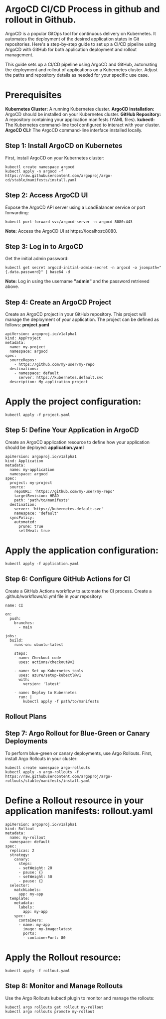 # ArgoCD CI/CD Process in github and rollout in Github.

ArgoCD is a popular GitOps tool for continuous delivery on Kubernetes. It automates the deployment of the desired application states in Git repositories.
Here's a step-by-step guide to set up a CI/CD pipeline using ArgoCD with GitHub for both application deployment and rollout management.

This guide sets up a CI/CD pipeline using ArgoCD and GitHub, automating the deployment and rollout of applications on a Kubernetes cluster. Adjust the paths and repository details as needed for your specific use case.

# Prerequisites

**Kubernetes Cluster:** A running Kubernetes cluster.
**ArgoCD Installation:** ArgoCD should be installed on your Kubernetes cluster.
**GitHub Repository:** A repository containing your application manifests (YAML files).
**kubectl:** The Kubernetes command-line tool configured to interact with your cluster.
**ArgoCD CLI:** The ArgoCD command-line interface installed locally.

## Step 1: Install ArgoCD on Kubernetes
First, install ArgoCD on your Kubernetes cluster:
```
kubectl create namespace argocd
kubectl apply -n argocd -f https://raw.githubusercontent.com/argoproj/argo-cd/stable/manifests/install.yaml
```
## Step 2: Access ArgoCD UI
Expose the ArgoCD API server using a LoadBalancer service or port forwarding:
```
kubectl port-forward svc/argocd-server -n argocd 8080:443
```
**Note:** Access the ArgoCD UI at https://localhost:8080.
## Step 3: Log in to ArgoCD
Get the initial admin password:
```
kubectl get secret argocd-initial-admin-secret -n argocd -o jsonpath="{.data.password}" | base64 -d
```
**Note:** Log in using the username **"admin"** and the password retrieved above.
## Step 4: Create an ArgoCD Project
Create an ArgoCD project in your GitHub repository. This project will manage the deployment of your application. The project can be defined as follows:
**project.yaml**
```
apiVersion: argoproj.io/v1alpha1
kind: AppProject
metadata:
  name: my-project
  namespace: argocd
spec:
  sourceRepos:
    - https://github.com/my-user/my-repo
  destinations:
    - namespace: default
      server: https://kubernetes.default.svc
  description: My application project
```
# Apply the project configuration:
```
kubectl apply -f project.yaml
```
## Step 5: Define Your Application in ArgoCD
Create an ArgoCD application resource to define how your application should be deployed:
**application.yaml**
```
apiVersion: argoproj.io/v1alpha1
kind: Application
metadata:
  name: my-application
  namespace: argocd
spec:
  project: my-project
  source:
    repoURL: 'https://github.com/my-user/my-repo'
    targetRevision: HEAD
    path: 'path/to/manifests'
  destination:
    server: 'https://kubernetes.default.svc'
    namespace: 'default'
  syncPolicy:
    automated:
      prune: true
      selfHeal: true

```
# Apply the application configuration:
```
kubectl apply -f application.yaml
```
## Step 6: Configure GitHub Actions for CI
Create a GitHub Actions workflow to automate the CI process. Create a .github/workflows/ci.yml file in your repository:
```
name: CI

on:
  push:
    branches:
      - main

jobs:
  build:
    runs-on: ubuntu-latest

    steps:
    - name: Checkout code
      uses: actions/checkout@v2

    - name: Set up Kubernetes tools
      uses: azure/setup-kubectl@v1
      with:
        version: 'latest'

    - name: Deploy to Kubernetes
      run: |
        kubectl apply -f path/to/manifests

```


## Rollout Plans
## Step 7: Argo Rollout for Blue-Green or Canary Deployments
To perform blue-green or canary deployments, use Argo Rollouts. First, install Argo Rollouts in your cluster:
```
kubectl create namespace argo-rollouts
kubectl apply -n argo-rollouts -f https://raw.githubusercontent.com/argoproj/argo-rollouts/stable/manifests/install.yaml
```

# Define a Rollout resource in your application manifests: rollout.yaml

```
apiVersion: argoproj.io/v1alpha1
kind: Rollout
metadata:
  name: my-rollout
  namespace: default
spec:
  replicas: 2
  strategy:
    canary:
      steps:
      - setWeight: 20
      - pause: {}
      - setWeight: 50
      - pause: {}
  selector:
    matchLabels:
      app: my-app
  template:
    metadata:
      labels:
        app: my-app
    spec:
      containers:
      - name: my-app
        image: my-image:latest
        ports:
        - containerPort: 80

```
# Apply the Rollout resource:

```
kubectl apply -f rollout.yaml

```
## Step 8: Monitor and Manage Rollouts
Use the Argo Rollouts kubectl plugin to monitor and manage the rollouts:

```
kubectl argo rollouts get rollout my-rollout
kubectl argo rollouts promote my-rollout

```
